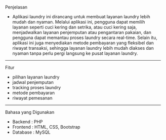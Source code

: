 Penjelasan
- Aplikasi laundry ini dirancang untuk membuat layanan laundry lebih mudah dan nyaman. Melalui aplikasi ini, pengguna dapat memilih layanan seperti cuci kering dan setrika, atau cuci kering saja, menjadwalkan layanan penjemputan atau pengantaran pakaian, dan pengguna dapat memantau proses laundry secara real-time. Selain itu, aplikasi ini juga menyediakan metode pembayaran yang fleksibel dan riwayat transaksi, sehingga layanan laundry lebih mudah diakses dan nyaman tanpa perlu pergi langsung ke pusat layanan laundry.

---------------------------------------------------------------------------------------------------------------------------------------------------------------------------------------------------------------------------------

Fitur 
- pilihan layanan laundry
- jadwal penjemputan
- tracking proses laundry
- metode pembayaran
- riwayat pemesanan

---------------------------------------------------------------------------------------------------------------------------------------------------------------------------------------------------------------------------------

Bahasa yang Digunakan
- Backend : PHP
- Frontend : HTML, CSS, Bootstrap 
- Database : MySQL
